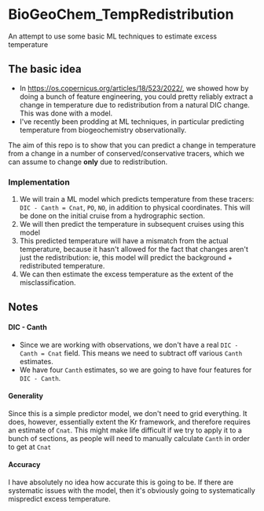 # BioGeoChem_TempRedistribution
An attempt to use some basic ML techniques to estimate excess temperature

## The basic idea
- In https://os.copernicus.org/articles/18/523/2022/, we showed how by doing a bunch of feature engineering, you could pretty reliably extract a change in temperature due to redistribution from a natural DIC change. This was done with a model.
- I've recently been prodding at ML techniques, in particular predicting temperature from biogeochemistry observationally.

The aim of this repo is to show that you can predict a change in temperature from a change in a number of conserved/conservative tracers, which we can assume to change **only** due to redistribution.

### Implementation
1. We will train a ML model which predicts temperature from these tracers: `DIC - Canth = Cnat`, `PO`, `NO`, in addition to physical coordinates. This will be done on the initial cruise from a hydrographic section.
2. We will then predict the temperature in subsequent cruises using this model
2. This predicted temperature will have a mismatch from the actual temperature, because it hasn't allowed for the fact that changes aren't just the redistribution: ie, this model will predict the background + redistributed temperature.
3. We can then estimate the excess temperature as the extent of the misclassification.

## Notes
#### DIC - Canth
- Since we are working with observations, we don't have a real `DIC - Canth = Cnat` field. This means we need to subtract off various `Canth` estimates. 
- We have four `Canth` estimates, so we are going to have four features for `DIC - Canth`.

#### Generality
Since this is a simple predictor model, we don't need to grid everything. It does, however, essentially extent the Kr framework, and therefore requires an estimate of `Cnat`. This might make life difficult if we try to apply it to a bunch of sections, as people will need to manually calculate `Canth` in order to get at `Cnat`

#### Accuracy
I have absolutely no idea how accurate this is going to be. If there are systematic issues with the model, then it's obviously going to systematically mispredict excess temperature.